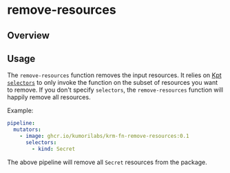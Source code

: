 # remove-resources

## Overview

## Usage

The `remove-resources` function removes the input resources. It relies on [Kpt][Kpt] [`selectors`][selectors] to only invoke the function on the subset of resources you want to remove. If you don't specify `selectors`, the `remove-resources` function will happily remove all resources.


Example:

``` yaml
pipeline:
  mutators:
    - image: ghcr.io/kumorilabs/krm-fn-remove-resources:0.1
      selectors:
        - kind: Secret
```

The above pipeline will remove all `Secret` resources from the package.

[Kpt]:https://kpt.dev/

[selectors]: https://kpt.dev/book/04-using-functions/01-declarative-function-execution?id=specifying-selectors
